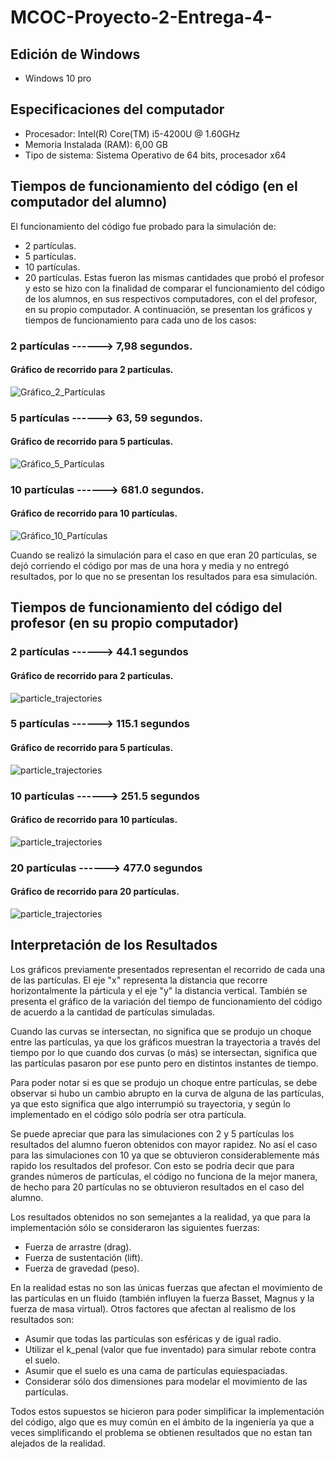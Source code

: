 # MCOC-Proyecto-2-Entrega-4-

## Edición de Windows

- Windows 10 pro

## Especificaciones del computador 

- Procesador: Intel(R) Core(TM) i5-4200U @ 1.60GHz 
- Memoria Instalada (RAM): 6,00 GB
- Tipo de sistema: Sistema Operativo de 64 bits, procesador x64

## Tiempos de funcionamiento del código (en el computador del alumno)

El funcionamiento del código fue probado para la simulación de:
- 2 partículas.
- 5 partículas.
- 10 partículas.
- 20 partículas.
Estas fueron las mismas cantidades que probó el profesor y esto se hizo con la finalidad de comparar el funcionamiento del código de los alumnos, en sus respectivos computadores, con el del profesor, en su propio computador. A continuación, se presentan los gráficos y tiempos de funcionamiento para cada uno de los casos:

### 2 partículas ------> 7,98 segundos.
#### Gráfico de recorrido para 2 partículas.
![Gráfico_2_Partículas](https://user-images.githubusercontent.com/53578787/66691266-7af45700-ec6b-11e9-9b94-f1d241e68aff.png)

### 5 partículas ------> 63, 59 segundos.
#### Gráfico de recorrido para 5 partículas.
![Gráfico_5_Partículas](https://user-images.githubusercontent.com/53578787/66691264-70d25880-ec6b-11e9-8c88-1722f808cd7d.png)

### 10 partículas ------> 681.0 segundos.
#### Gráfico de recorrido para 10 partículas.
![Gráfico_10_Partículas](https://user-images.githubusercontent.com/53578787/66691260-6b750e00-ec6b-11e9-940a-548f9b480400.png)

Cuando se realizó la simulación para el caso en que eran 20 partículas, se dejó corriendo el código por mas de una hora y media y no entregó resultados, por lo que no se presentan los resultados para esa simulación.

## Tiempos de funcionamiento del código del profesor (en su propio computador)

### 2 partículas ------> 44.1 segundos
#### Gráfico de recorrido para 2 partículas.
![particle_trajectories](https://user-images.githubusercontent.com/53578787/66691614-0a026e80-ec6e-11e9-9587-4582ceb9f1fa.png)

### 5 partículas ------> 115.1 segundos
#### Gráfico de recorrido para 5 partículas.
![particle_trajectories](https://user-images.githubusercontent.com/53578787/66691573-e2aba180-ec6d-11e9-8b9b-b07b578b02eb.png)

### 10 partículas ------> 251.5 segundos
#### Gráfico de recorrido para 10 partículas.
![particle_trajectories](https://user-images.githubusercontent.com/53578787/66691552-b728b700-ec6d-11e9-8c62-a6dfd32dcfd7.png)


### 20 partículas ------> 477.0 segundos
#### Gráfico de recorrido para 20 partículas.
![particle_trajectories](https://user-images.githubusercontent.com/53578787/66691641-2ef6e180-ec6e-11e9-979d-e9c80a51ac5b.png)


## Interpretación de los Resultados
Los gráficos previamente presentados representan el recorrido de cada una de las partículas. El eje "x" representa la distancia que recorre horizontalmente la párticula y el eje "y" la distancia vertical. También se presenta el gráfico de la variación del tiempo de funcionamiento del código de acuerdo a la cantidad de partículas simuladas.

Cuando las curvas se intersectan, no significa que se produjo un choque entre las partículas, ya que los gráficos muestran la trayectoria a través del tiempo por lo que cuando dos curvas (o más) se intersectan, significa que las partículas pasaron por ese punto pero en distintos instantes de tiempo.

Para poder notar si es que se produjo un choque entre partículas, se debe observar si hubo un cambio abrupto en la curva de alguna de las partículas, ya que esto significa que algo interrumpió su trayectoria, y según lo implementado en el código sólo podría ser otra partícula. 

Se puede apreciar que para las simulaciones con 2 y 5 partículas los resultados del alumno fueron obtenidos con mayor rapidez. No así el caso para las simulaciones con 10 ya que se obtuvieron considerablemente más rapido los resultados del profesor. Con esto se podría decir que para grandes números de partículas, el código no funciona de la mejor manera, de hecho para 20 partículas no se obtuvieron resultados en el caso del alumno.

Los resultados obtenidos no son semejantes a la realidad, ya que para la implementación sólo se consideraron las siguientes fuerzas:
- Fuerza de arrastre (drag).
- Fuerza de sustentación (lift).
- Fuerza de gravedad (peso).

En la realidad estas no son las únicas fuerzas que afectan el movimiento de las partículas en un fluido (también influyen la fuerza Basset, Magnus y la fuerza de masa virtual).
Otros factores que afectan al realismo de los resultados son:
- Asumir que todas las partículas son esféricas y de igual radio.
- Utilizar el k_penal (valor que fue inventado) para simular rebote contra el suelo.
- Asumir que el suelo es una cama de partículas equiespaciadas.
- Considerar sólo dos dimensiones para modelar el movimiento de las partículas.

Todos estos supuestos se hicieron para poder simplificar la implementación del código, algo que es muy común en el ámbito de la ingeniería ya que a veces simplificando el problema se obtienen resultados que no estan tan alejados de la realidad.
